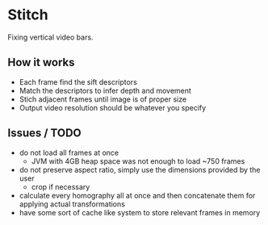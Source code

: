 # Stitch
Fixing vertical video bars.

## How it works
- Each frame find the sift descriptors
- Match the descriptors to infer depth and movement
- Stich adjacent frames until image is of proper size
- Output video resolution should be whatever you specify

## Issues / TODO
- do not load all frames at once
  - JVM with 4GB heap space was not enough to load ~750 frames
- do not preserve aspect ratio, simply use the dimensions provided by the user
  - crop if necessary
- calculate every homography all at once and then concatenate them for applying actual transformations
- have some sort of cache like system to store relevant frames in memory
